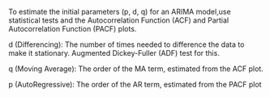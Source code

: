To estimate the initial parameters (p, d, q) for an ARIMA model,use statistical tests and the Autocorrelation Function (ACF) and Partial Autocorrelation Function (PACF) plots.

d (Differencing): The number of times needed to difference the data to make it stationary. Augmented Dickey-Fuller (ADF) test for this.

q (Moving Average): The order of the MA term, estimated from the ACF plot.

p (AutoRegressive): The order of the AR term, estimated from the PACF plot
